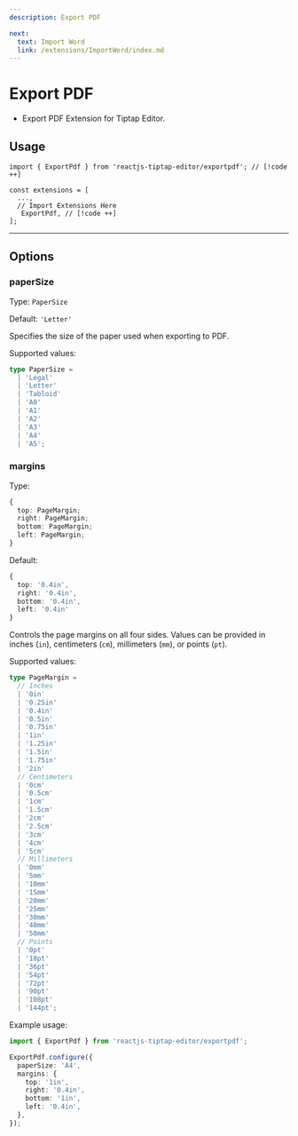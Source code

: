 ```yaml
---
description: Export PDF

next:
  text: Import Word
  link: /extensions/ImportWord/index.md
---
```


# Export PDF

- Export PDF Extension for Tiptap Editor.

## Usage

```tsx
import { ExportPdf } from 'reactjs-tiptap-editor/exportpdf'; // [!code ++]

const extensions = [
  ...,
  // Import Extensions Here
   ExportPdf, // [!code ++]
];
```

---

## Options

### paperSize

Type: `PaperSize`

Default: `'Letter'`

Specifies the size of the paper used when exporting to PDF.

Supported values:

```ts
type PaperSize =
  | 'Legal'
  | 'Letter'
  | 'Tabloid'
  | 'A0'
  | 'A1'
  | 'A2'
  | 'A3'
  | 'A4'
  | 'A5';
```

### margins

Type:

```ts
{
  top: PageMargin;
  right: PageMargin;
  bottom: PageMargin;
  left: PageMargin;
}
```

Default:

```ts
{
  top: '0.4in',
  right: '0.4in',
  bottom: '0.4in',
  left: '0.4in'
}
```

Controls the page margins on all four sides. Values can be provided in inches (`in`), centimeters (`cm`), millimeters (`mm`), or points (`pt`).

Supported values:

```ts
type PageMargin =
  // Inches
  | '0in'
  | '0.25in'
  | '0.4in'
  | '0.5in'
  | '0.75in'
  | '1in'
  | '1.25in'
  | '1.5in'
  | '1.75in'
  | '2in'
  // Centimeters
  | '0cm'
  | '0.5cm'
  | '1cm'
  | '1.5cm'
  | '2cm'
  | '2.5cm'
  | '3cm'
  | '4cm'
  | '5cm'
  // Millimeters
  | '0mm'
  | '5mm'
  | '10mm'
  | '15mm'
  | '20mm'
  | '25mm'
  | '30mm'
  | '40mm'
  | '50mm'
  // Points
  | '0pt'
  | '18pt'
  | '36pt'
  | '54pt'
  | '72pt'
  | '90pt'
  | '108pt'
  | '144pt';
```

Example usage:

```ts
import { ExportPdf } from 'reactjs-tiptap-editor/exportpdf';

ExportPdf.configure({
  paperSize: 'A4',
  margins: {
    top: '1in',
    right: '0.4in',
    bottom: '1in',
    left: '0.4in',
  },
});
```
